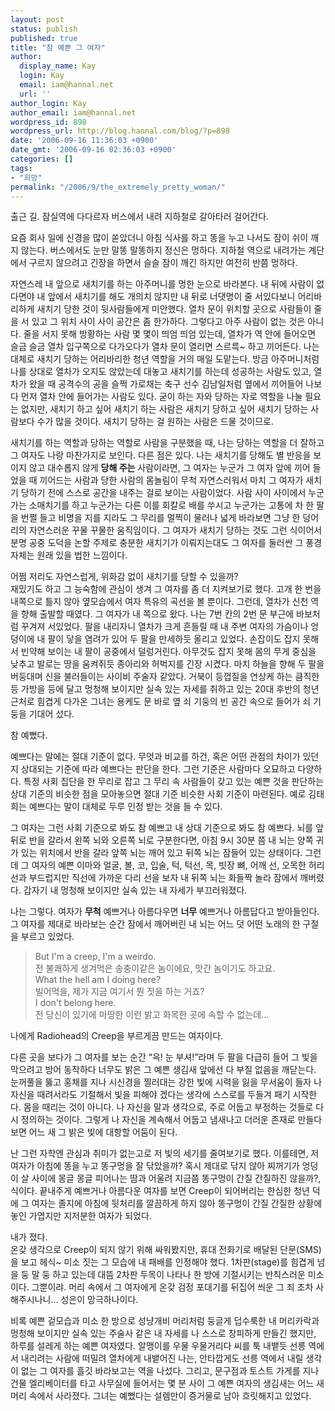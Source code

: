 ```yaml
---
layout: post
status: publish
published: true
title: "참 예쁜 그 여자"
author:
  display_name: Kay
  login: Kay
  email: iam@hannal.net
  url: ''
author_login: Kay
author_email: iam@hannal.net
wordpress_id: 898
wordpress_url: http://blog.hannal.com/blog/?p=898
date: '2006-09-16 11:36:03 +0900'
date_gmt: '2006-09-16 02:36:03 +0900'
categories: []
tags:
- "희망"
permalink: "/2006/9/the_extremely_pretty_woman/"
---
```

<p>출근 길. 잠실역에 다다르자 버스에서 내려 지하철로 갈아타러 걸어간다.</p>
<p>요즘 회사 일에 신경을 많이 쏟았더니 아침 식사를 하고 똥을 누고 나서도 잠이 쉬이 깨지 않는다. 버스에서도 눈만 말똥 말똥하지 정신은 멍하다. 지하철 역으로 내려가는 계단에서 구르지 않으려고 긴장을 하면서 슬슬 잠이 깨긴 하지만 여전히 반쯤 멍하다.</p>
<p>자연스레 내 앞으로 새치기를 하는 아주머니를 멍한 눈으로 바라본다. 내 뒤에 사람이 없다면야 내 앞에서 새치기를 해도 개의치 않지만 내 뒤로 너댓명이 줄 서있다보니 어리바리하게 새치기 당한 것이 뒷사람들에게 미안했다. 열차 문이 위치할 곳으로 사람들이 줄을 서 있고 그 위치 사이 사이 공간은 좀 한가하다. 그렇다고 아주 사람이 없는 것은 아니다. 줄을 서지 못해 방황하는 사람 몇 몇이 띄엄 띄엄 있는데, 열차가 역 안에 들어오면 슬금 슬금 열차 입구쪽으로 다가오다가 열차 문이 열리면 스르륵~ 하고 끼어든다. 나는 대체로 새치기 당하는 어리바리한 청년 역할을 거의 매일 도맡는다. 방금 아주머니처럼 나를 상대로 열차가 오지도 않았는데 대놓고 새치기를 하는데 성공하는 사람도 있고, 열차가 왔을 때 공격수의 공을 슬쩍 가로채는 축구 선수 김남일처럼 옆에서 끼어들어 나보다 먼저 열차 안에 들어가는 사람도 있다. 굳이 하는 자와 당하는 자로 역할을 나눌 필요는 없지만, 새치기 하고 싶어 새치기 하는 사람은 새치기 당하고 싶어 새치기 당하는 사람보다 수가 많을 것이다. 새치기 당하는 걸 원하는 사람은 드물 것이므로.</p>
<p>새치기를 하는 역할과 당하는 역할로 사람을 구분했을 때, 나는 당하는 역할을 더 잘하고 그 여자도 나랑 마찬가지로 보인다. 다른 점은 있다. 나는 새치기를 당해도 별 반응을 보이지 않고 대수롭지 않게 <strong>당해 주는</strong> 사람이라면, 그 여자는 누군가 그 여자 앞에 끼어 들었을 때 끼어드는 사람과 당한 사람의 몸놀림이 무척 자연스러워서 마치 그 여자가 새치기 당하기 전에 스스로 공간을 내주는 걸로 보이는 사람이었다. 사람 사이 사이에서 누군가는 소매치기를 하고 누군가는 다른 이를 회칼로 배를 쑤시고 누군가는 고통에 차 한 팔을 번쩔 들고 비명을 지를 지라도 그 무리를 멀찍이 물러나 넓게 바라보면 그냥 한 덩어리의 자연스러운 꾸물 꾸물한 움직임이다. 그 여자가 새치기 당하는 것도 그런 식이어서 분명 공중 도덕을 논할 주제로 충분한 새치기가 이뤄지는대도 그 여자를 둘러싼 그 풍경 자체는 원래 있을 법한 느낌이다.</p>
<p>어쩜 저리도 자연스럽게, 위화감 없이 새치기를 당할 수 있을까?<br />
재밌기도 하고 그 능숙함에 관심이 생겨 그 여자를 좀 더 지켜보기로 했다. 고개 한 번을 내쪽으로 틀지 않아 옆모습에서 여자 특유의 곡선을 볼 뿐이다. 그런데, 열차가 신천 역을 향해 출발할 때였다. 그 여자가 내 쪽으로 왔다. 나는 7번 칸의 2번 문 부근에 바보처럼 꾸겨져 서있었다. 팔을 내리자니 열차가 크게 흔들릴 때 내 주변 여자의 가슴이나 엉덩이에 내 팔이 닿을 염려가 있어 두 팔을 만세하듯 올리고 있었다. 손잡이도 잡지 못해서 빈약해 보이는 내 팔이 공중에서 덜렁거린다. 아무것도 잡지 못해 몸의 무게 중심을 낮추고 발로는 땅을 움켜쥐듯 종아리와 허벅지를 긴장 시켰다. 마치 하늘을 향해 두 팔을 버둥대며 신을 불러들이는 사이비 주술자 같았다. 거북이 등껍질을 연상케 하는 큼직한 등 가방을 등에 달고 멍청해 보이지만 실속 있는 자세를 취하고 있는 20대 후반의 청년 근처로 힘겹게 다가온 그녀는 용케도 문 바로 옆 쇠 기둥의 빈 공간 속으로 들어가 쇠 기둥을 기대어 섰다.</p>
<p>참 예뻤다.</p>
<p>예쁘다는 말에는 절대 기준이 없다. 무엇과 비교를 하건, 혹은 어떤 관점의 차이가 있던지 상대되는 기준에 따라 예쁘다는 판단을 한다. 그런 기준은 사람마다 오묘하고 다양하다. 특정 사회 집단을 한 무리로 잡고 그 무리 속 사람들이 갖고 있는 예쁜 것을 판단하는 상대 기준의 비슷한 점을 모아놓으면 절대 기준 비슷한 사회 기준이 마련된다. 예로 김태희는 예쁘다는 말이 대체로 두루 인정 받는 것을 들 수 있다.</p>
<p>그 여자는 그런 사회 기준으로 봐도 참 예쁘고 내 상대 기준으로 봐도 참 예쁘다. 뇌를 앞뒤로 반을 갈라서 왼쪽 뇌와 오른쪽 뇌로 구분한다면, 아침 9시 30분 쯤 내 뇌는 양쪽 귀가 있는 위치에서 반을 갈라 앞쪽 뇌는 깨어 있고 뒤쪽 뇌는 잠들어 있는 상태이다. 그런데 그 여자의 예쁜 이마와 얼굴, 볼, 코, 입술, 턱, 턱선, 목, 빗장 뼈, 어깨 선, 오목한 허리 선과 부드럽지만 직선에 가까운 다리 선을 보자 내 뒤쪽 뇌는 화들짝 놀라 잠에서 깨버렸다. 갑자기 내 멍청해 보이지만 실속 있는 내 자세가 부끄러워졌다.</p>
<p>나는 그렇다. 여자가 <strong>무척</strong> 예쁘거나 아름다우면 <strong>너무</strong> 예쁘거나 아름답다고 받아들인다. 그 여자를 제대로 바라보는 순간 잠에서 깨어버린 내 뇌는 어느 덧 어떤 노래의 한 구절을 부르고 있었다.</p>
<blockquote><p>
But I'm a creep, I'm a weirdo.<br />
전 불쾌하게 생겨먹은 송충이같은 놈이에요, 맛간 놈이기도 하고요.<br />
What the hell am I doing here?<br />
빌어먹을, 제가 지금 여기서 뭔 짓을 하는 거죠?<br />
I don't belong here.<br />
전 당신이 있기에 마땅한 이런 밝고 화목한 곳에 속할 수 없는데...
</p></blockquote>
<p>나에게 Radiohead의 Creep을 부르게끔 만드는 여자이다.</p>
<p>다른 곳을 보다가 그 여자를 보는 순간 “윽! 눈 부셔!”라며 두 팔을 다급히 들어 그 빛을 막으려고 방어 동작하다 너무도 밝은 그 예쁜 생김새 앞에선 다 부질 없음을 깨닫는다. 눈꺼풀을 뚫고 홍채를 지나 시신경을 찔러대는 강한 빛에 시력을 잃을 무서움이 들자 나 자신을 때려서라도 기절해서 빛을 피해야 겠다는 생각에 스스로를 두들겨 패기 시작한다. 몸을 때리는 것이 아니다. 나 자신을 말과 생각으로, 주로 어둡고 부정하는 것들로 다시 정의하는 것이다. 그렇게 나 자신을 계속해서 어둡고 냄새나고 더러운 존재로 만들다 보면 어느 새 그 밝은 빛에 대항할 어둠이 된다.</p>
<p>난 그런 자학엔 관심과 취미가 없는고로 저 빛의 세기를 줄여보기로 했다. 이를테면, 저 여자가 아침에 똥을 누고 똥구멍을 잘 닦았을까? 혹시 제대로 닦지 않아 찌꺼기가 엉덩이 살 사이에 몽글 몽글 피어나는 땀과 어울려 지금쯤 똥구멍이 간질 간질하진 않을까?, 식이다. 끝내주게 예쁘거나 아름다운 여자를 보면 Creep이 되어버리는 한심한 청년 덕에 그 여자는 졸지에 아침에 뒷처리를 깔끔하게 하지 않아 똥구멍이 간질 간질한 상황에 놓인 가엽지만 지저분한 여자가 되었다.</p>
<p>내가 졌다.<br />
온갖 생각으로 Creep이 되지 않기 위해 싸워봤지만, 휴대 전화기로 배달된 단문(SMS)을 보고 헤식~ 미소 짓는 그 모습에 내 패배를 인정해야 했다. 1차판(stage)를 힘겹게 넘을 둥 말 둥 하고 있는데 대뜸  2차판 두목이 나타나 한 방에 기절시키는 반칙스러운 미소이다. 그뿐이랴. 머리 속에서 그 여자에게 온갖 검정 포대기를 뒤집어 씌운 그 죄 조차 사해주시나니... 성은이 망극하나이다.</p>
<p>비록 예쁜 겉모습과 미소 한 방으로 성냥개비 머리처럼 둥글게 덥수룩한 내 머리카락과 멍청해 보이지만 실속 있는 주술사 같은 내 자세를 나 스스로 창피하게 만들긴 했지만, 하루를 설레게 하는 예쁜 여자였다. 알맹이를 우물 우물거리다 씨를 툭 내뱉듯 선릉 역에서 내리려는 사람에 떠밀려 열차에게 내뱉어진 나는,  안타깝게도 선릉 역에서 내릴 생각이 없는 그 여자를 흘깃 바라보고는 역을 나섰다. 그리고, 문구점과 토스트 가게를 지나 건물 엘리베이터를 타고 사무실에 들어서는 몇 분 사이 그 예쁜 여자의 생김새는 어느 새 머리 속에서 사라졌다. 그녀는 예뻤다는 설렘만이 증거물로 남아 흐릿해지고 있었다.</p>
